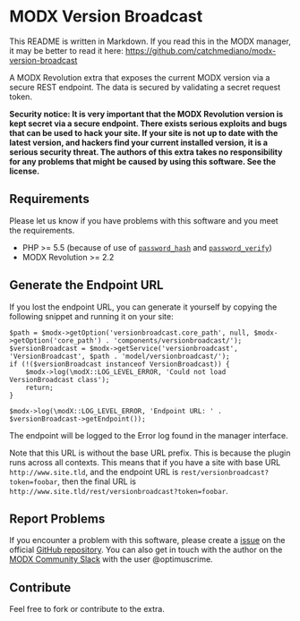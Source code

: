 # MODX Version Broadcast

This README is written in Markdown. If you read this in the MODX manager, it may be better to read it here: https://github.com/catchmediano/modx-version-broadcast

A MODX Revolution extra that exposes the current MODX version via a secure REST endpoint. The data is secured by validating a secret request token.

**Security notice: It is very important that the MODX Revolution version is kept secret via a secure endpoint. There exists serious exploits and bugs that can be used to hack your site. If your site is not up to date with the latest version, and hackers find your current installed version, it is a serious security threat. The authors of this extra takes no responsibility for any problems that might be caused by using this software. See the license.**

## Requirements

Please let us know if you have problems with this software and you meet the requirements.

* PHP  >= 5.5 (because of use of  [`password_hash`](http://php.net/password_hash) and [`password_verify`](http://php.net/password_verify))
* MODX Revolution >= 2.2

## Generate the Endpoint URL

If you lost the endpoint URL, you can generate it yourself by copying the following snippet and running it on your site:

```
$path = $modx->getOption('versionbroadcast.core_path', null, $modx->getOption('core_path') . 'components/versionbroadcast/');
$versionBroadcast = $modx->getService('versionbroadcast', 'VersionBroadcast', $path . 'model/versionbroadcast/');
if (!($versionBroadcast instanceof VersionBroadcast)) {
    $modx->log(\modX::LOG_LEVEL_ERROR, 'Could not load VersionBroadcast class');
    return;
}

$modx->log(\modX::LOG_LEVEL_ERROR, 'Endpoint URL: ' . $versionBroadcast->getEndpoint());
```

The endpoint will be logged to the Error log found in the manager interface.

Note that this URL is without the base URL prefix. This is because the plugin runs across all contexts. This means that if you have a site with base URL `http://www.site.tld`, and the endpoint URL is `rest/versionbroadcast?token=foobar`, then the final URL is `http://www.site.tld/rest/versionbroadcast?token=foobar`.

## Report Problems

If you encounter a problem with this software, please create a [issue](https://github.com/catchmediano/modx-version-broadcast/issues) on the official [GitHub repository](https://github.com/catchmediano/modx-version-broadcast/). You can also get in touch with the author on the [MODX Community Slack](https://modx.org) with the user @optimuscrime. 

## Contribute

Feel free to fork or contribute to the extra.
